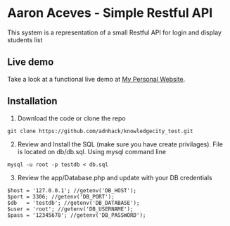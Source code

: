 # Aaron Aceves - Simple Restful API
This system is a representation of a small Restful API for login and display students list

## Live demo
Take a look at a functional live demo at [My Personal Website](http://www.adnhack.com/knowledgecity).

## Installation

1. Download the code or clone the repo
```
git clone https://github.com/adnhack/knowledgecity_test.git
```

2. Review and Install the SQL (make sure you have create privilages). File is located on db/db.sql. Using mysql command line
```
mysql -u root -p testdb < db.sql
```

3. Review the app/Database.php and update with your DB credentials
```
$host = '127.0.0.1'; //getenv('DB_HOST');
$port = 3306; //getenv('DB_PORT');
$db   = 'testdb'; //getenv('DB_DATABASE');
$user = 'root'; //getenv('DB_USERNAME');
$pass = '12345678'; //getenv('DB_PASSWORD');
```
